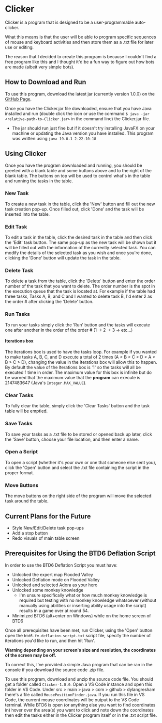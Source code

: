 # Clicker

Clicker is a program that is designed to be a user-programmable auto-clicker.

What this means is that the user will be able to program specific sequences of mouse and keyboard activities and then store them as a .txt file for later use or editing.

The reason that I decided to create this program is because I couldn't find a free program like this and I thought it'd be a fun way to figure out how bots are made (albeit very simple bots).

## How to Download and Run

To use this program, download the latest jar (currently version 1.0.0) on the [GitHub Page](https://github.com/DylanGresham/Clicker).

Once you have the Clicker.jar file downloaded, ensure that you have Java installed and run (double click the icon or use the command `$ java -jar <relative-path-to-Clicker.jar>` in the command line) the Clicker.jar file.

* The jar should run just fine but if it doesn't try installing JavaFX on your machine or updating the Java version you have installed. This program was written using `java 19.0.1 2-22-10-18`

## Using Clicker

Once you have the program downloaded and running, you should be greeted with a blank table and some buttons above and to the right of the blank table. The buttons on top will be used to control what's in the table and running the tasks in the table.

### New Task

To create a new task in the table, click the 'New' button and fill out the new task creation pop-up. Once filled out, click 'Done' and the task will be inserted into the table.
### Edit Task

To edit a task in the table, click the desired task in the table and then click the 'Edit' task button. The same pop-up as the new task will be shown but it will be filled out with the information of the currently selected task. You can modify the details of the selected task as you wish and once you're done, clicking the 'Done' button will update the task in the table.

### Delete Task

To delete a task from the table, click the 'Delete' button and enter the order number of the task that you want to delete. The order number is the spot in the execution queue that the task is located at. For example if the table had three tasks, Tasks A, B, and C and I wanted to delete task B, I'd enter 2 as the order # after clicking the 'Delete' button.

### Run Tasks

To run your tasks simply click the 'Run' button and the tasks will execute one after another in the order of the order # (1 &rarr; 2 &rarr; 3 &rarr; etc...)
#### Iterations box

The iterations box is used to have the tasks loop. For example if you wanted to make tasks A, B, C, and D execute a total of 2 times (A > B > C > D > A > B > C > D), changing the value in the Iterations box will allow this to happen. By default the value of the Iterations box is '1' so the tasks will all be executed 1 time in order. The maximum value for this box is infinite but do be warned that the maximum value that the <strong>program</strong> can execute is 2147483647 (Java's `Integer.MAX_VALUE`).

### Clear Tasks

To fully clear the table, simply click the 'Clear Tasks' button and the task table will be emptied.

### Save Tasks

To save your tasks as a .txt file to be stored or opened back up later, click the 'Save' button, choose your file location, and then enter a name.

### Open a Script

To open a script (whether it's your own or one that someone else sent you), click the 'Open' button and select the .txt file containing the script in the proper format.

### Move Buttons

The move buttons on the right side of the program will move the selected task around the table.

## Current Plans for the Future

* Style New/Edit/Delete task pop-ups
* Add a stop button
* Redo visuals of main table screen

## Prerequisites for Using the BTD6 Deflation Script

In order to use the BTD6 Deflation Script you must have:

* Unlocked the expert map Flooded Valley
* Unlocked Deflation mode on Flooded Valley
* Unlocked and selected Adora as your hero
* Unlocked some monkey knowledge
    * I'm unsure specifically what or how much monkey knowledge is required but testing with no monkey knowledge whatsoever (without manually using abilities or inserting ability usage into the script) results in a game over at round 54.
* Minimized BTD6 (alt+enter on Windows) while on the home screen of BTD6

Once all prerequisites have been met, run Clicker, using the 'Open' button open the `btd6-fv-deflation-script.txt` script file, specify the number of iterations you'd like to run, and then hit 'Run'.

<strong>Warning depending on your screen's size and resolution, the coordinates of the screen may be off.</strong>

To correct this, I've provided a simple Java program that can be ran in the console if you download the source code .zip file.

To use this program, download and unzip the source code file. You should get a folder called `Clicker-1.0.0`. Open a VS Code instance and open this folder in VS Code. Under src > main > java > com > github > dylangresham there's a file called `MousePositionFinder.java`. If you run this file in VS Code, the current mouse coordinates will be output to the VS Code terminal. While BTD6 is open (or anything else you want to find coordinates in) hover over the area(s) you want to click and note down the coordinates then edit the tasks either in the Clicker program itself or in the .txt script file.